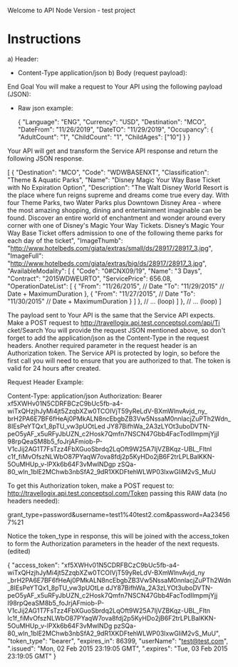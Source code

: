 Welcome to API Node Version - test project

# Instructions

a) Header:

 * Content-Type  application/json
b) Body (request payload):


End Goal
You will make a request to Your API using the following payload (JSON):

 * Raw json example:
 
    {
         "Language": "ENG",
         "Currency": "USD",
         "Destination": "MCO",
         "DateFrom": "11/26/2019",
         "DateTO": "11/29/2019",
         "Occupancy": {
             "AdultCount": "1",
             "ChildCount": "1",
             "ChildAges": ["10"]
         }
    }

Your API will get and transform the Service API response and return the following JSON response.


[
  {
    "Destination": "MCO",
    "Code": "WDWBASENXT",
    "Classification": "Theme & Aquatic Parks",
    "Name": "Disney Magic Your Way Base Ticket with No Expiration Option",
    "Description": "The Walt Disney World Resort is the place where fun reigns
                    supreme and dreams come true every day. With four Theme Parks, two Water Parks plus
                    Downtown Disney Area - where the most amazing shopping, dining and entertainment
                    imaginable can be found. Discover an entire world of enchantment and wonder around
                    every corner with one of Disney's Magic Your Way Tickets. Disney’s Magic Your Way Base
                    Ticket offers admission to one of the following theme parks for each day of the
                    ticket",
    "ImageThumb": "http://www.hotelbeds.com/giata/extras/small/ds/28917/28917_3.jpg",
    "ImageFull":  "http://www.hotelbeds.com/giata/extras/big/ds/28917/28917_3.jpg",
    "AvailableModality": [
        {
            "Code": "0#CNX09/19",
            "Name": "3 Days",
            "Contract": "2015WDWEURTO",
            "ServicePrice": 656.08,
            "OperationDateList": [
                {
                    "From": "11/26/2015", // Date
                    "To": "11/29/2015" // Date + MaximumDuration
                },
                {
                    "From": "11/27/2015", // Date
                    "To": "11/30/2015" // Date + MaximumDuration
                }
            ]
         },
          // ... (loop)
    ]
  },
  // ... (loop)
]

The payload sent to Your API is the same that the Service API expects. Make a POST request to http://travellogix.api.test.conceptsol.com/api/Ti
cket/Search
You will provide the request JSON mentioned above, so don't forget to add the application/json as the Content-Type in the request headers.
Another required parameter in the request header is an Authorization token. The Service API is protected by login, so before the first call you
will need to ensure that you are authorized to that.
The token is valid for 24 hours after created.

Request Header Example:

Content-Type: application/json
Authorization: Bearer
xf5XWHv01N5CDRFBCzC9bUc5fb-a4-wiTxQHzjhJyMi4jt5ZzqbXZw0TCOIVjT59yReLdV-BXmWlnvAvjd_ny_
brH2PA6E7BF6fHeAj0PMkALN8ncEbgbZB3Vw5NssaM0nnlacjZuPTh2Wdn_8IEsPeYTQx1_8pTU_vw3pUOtLed
JY87BifhWa_2A3zLYOt3uboDVTN-peO5yAF_x5uRFyJbUZN_c2Hosk7Qmfn7NSCN47Gbb4FacTodIlmpmjYjjI
98rpQeaSM8b5_foJrjAFmiob-P-V1cJij2AG1T7FsTzz4FbXGuoSbrdq2LqOft9W25A7IjVZBKqz-UBL_Fltnl
c1f_fiMvOfszNLWbO87PYaqW7ova8fdj2p5KyHDo2jB6F2trLPLBalKKN-5OuMHUp_v-lPXk6b64F3vMwINDgp
zSQa-80_wln_1blE2MChwb3nbSfA2_9dR1XKDFtehWLWP03lxwGIiM2vS_MuU

To get this Authorization token, make a POST request to: http://travellogix.api.test.conceptsol.com/Token passing this RAW data (no headers
needed):

grant_type=password&username=test1%40test2.com&password=Aa234567%21

Notice the token_type in response, this will be joined with the access_token to form the Authorization parameters in the header of the next
requests. (edited)

{
"access_token":
"xf5XWHv01N5CDRFBCzC9bUc5fb-a4-wiTxQHzjhJyMi4jt5ZzqbXZw0TCOIVjT59yReLdV-BXmWlnvAvjd_ny
_brH2PA6E7BF6fHeAj0PMkALN8ncEbgbZB3Vw5NssaM0nnlacjZuPTh2Wdn_8IEsPeYTQx1_8pTU_vw3pUOtLe
dJY87BifhWa_2A3zLYOt3uboDVTN-peO5yAF_x5uRFyJbUZN_c2Hosk7Qmfn7NSCN47Gbb4FacTodIlmpmjYjj
I98rpQeaSM8b5_foJrjAFmiob-P-V1cJij2AG1T7FsTzz4FbXGuoSbrdq2LqOft9W25A7IjVZBKqz-UBL_Fltn
lc1f_fiMvOfszNLWbO87PYaqW7ova8fdj2p5KyHDo2jB6F2trLPLBalKKN-5OuMHUp_v-lPXk6b64F3vMwINDg
pzSQa-80_wln_1blE2MChwb3nbSfA2_9dR1XKDFtehWLWP03lxwGIiM2vS_MuU",
"token_type": "bearer",
"expires_in": 86399,
"userName": "test@test.com",
".issued": "Mon, 02 Feb 2015 23:19:05 GMT",
".expires": "Tue, 03 Feb 2015 23:19:05 GMT"
}